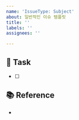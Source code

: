 ```yaml
---
name: 'IssueType: Subject'
about: 일반적인 이슈 템플릿
title: ''
labels: ''
assignees: ''

---
```


## 📌 Task
- [ ]

## 📚 Reference
-
